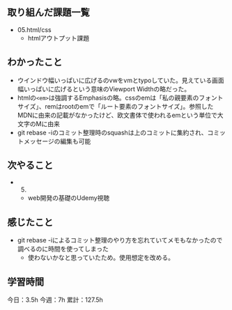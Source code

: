 ## 取り組んだ課題一覧

- 05.html/css
  - htmlアウトプット課題

## わかったこと
- ウインドウ幅いっぱいに広げるのvwをvmとtypoしていた。見えている画面幅いっぱいに広げるという意味のViewport Widthの略だった。
- htmlの`<em>`は強調するEmphasisの略。cssのemは「私の親要素のフォントサイズ」、remはrootのemで「ルート要素のフォントサイズ」。参照したMDNに由来の記載がなかったけど、欧文書体で使われるemという単位で大文字のMに由来
- git rebase -iのコミット整理時のsquashは上のコミットに集約され、コミットメッセージの編集も可能
## 次やること

- 5.
	- web開発の基礎のUdemy視聴

## 感じたこと
- git rebase -iによるコミット整理のやり方を忘れていてメモもなかったので調べるのに時間を使ってしまった
  - 使わないかなと思っていたため。使用想定を改める。

## 学習時間

今日：3.5h
今週：7h
累計：127.5h
